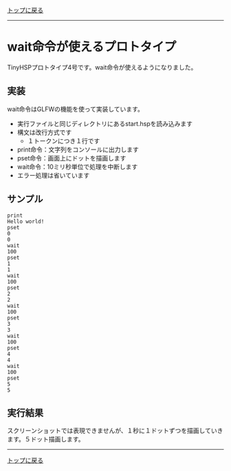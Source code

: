 [トップに戻る](https://github.com/dolphilia/tinyhsp)

---

# wait命令が使えるプロトタイプ

TinyHSPプロトタイプ4号です。wait命令が使えるようになりました。

## 実装

wait命令はGLFWの機能を使って実装しています。

- 実行ファイルと同じディレクトリにあるstart.hspを読み込みます
- 構文は改行方式です
    - １トークンにつき１行です
- print命令：文字列をコンソールに出力します
- pset命令：画面上にドットを描画します
- wait命令：10ミリ秒単位で処理を中断します
- エラー処理は省いています

## サンプル

```
print
Hello world!
pset
0
0
wait
100
pset
1
1
wait
100
pset
2
2
wait
100
pset
3
3
wait
100
pset
4
4
wait
100
pset
5
5
```

## 実行結果

スクリーンショットでは表現できませんが、１秒に１ドットずつを描画していきます。５ドット描画します。

---

[トップに戻る](https://github.com/dolphilia/tinyhsp)